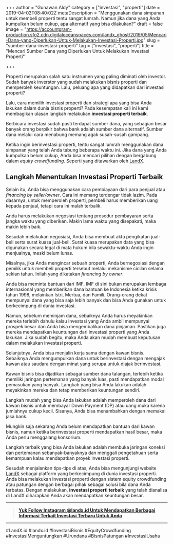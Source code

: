 +++
author = "Gunawan Aldy"
category = ["investasi", "properti"]
date = 2019-04-02T08:40:02Z
metaDescription = "Menggunakan dana simpanan untuk membeli properti tentu sangat lumrah. Namun jika dana yang Anda kumpulkan belum cukup, apa alternatif yang bisa dilakukan?"
draft = false
image = "https://accountgram-production.sfo2.cdn.digitaloceanspaces.com/landx_ghost/2019/05/Mencari-Dana-yang-Diperlukan-Untuk-Melakukan-Investasi-Properti.jpg"
slug = "sumber-dana-investasi-properti"
tag = ["investasi", "properti"]
title = "Mencari Sumber Dana yang Diperlukan Untuk Melakukan Investasi Properti"

+++


Properti merupakan salah satu instrumen yang paling diminati oleh investor. Sudah banyak inverstor yang sudah melakukan bisnis properti dan memperoleh keuntungan. Lalu, peluang apa yang didapatkan dari investasi properti?

Lalu, cara memilih investasi properti dan strategi apa yang bisa Anda lakukan dalam dunia bisnis properti? Pada kesempatan kali ini kami membagikan ulasan langkah melakukan **investasi properti terbaik**.

Berbicara investasi sudah pasti terdapat sumber dana, yang sebagian besar banyak orang berpikir bahwa bank adalah sumber dana alternatif. Sumber dana melalui cara menabung memang agak susah-susah gampang.

Ketika ingin berinvestasi properti, tentu sangat lumrah menggunakan dana simpanan yang telah Anda tabung beberapa waktu ini. Jika dana yang Anda kumpulkan belum cukup, Anda bisa mencari pilihan dengan bergabung dalam _equity crowdfunding._ Seperti yang ditawarkan oleh [LandX](http://landx.id/).

## Langkah Menentukan Investasi Properti Terbaik

Selain itu, Anda bisa menggunakan cara pembiayaan dari para penjual atau _financing by seller/owner_. Cara ini memang terdengar tidak lazim. Pada dasarnya, untuk memperoleh properti, pembeli harus memberikan uang kepada penjual, tetapi cara ini malah terbalik.

Anda harus melakukan negosiasi tentang prosedur pembayaran serta jangka waktu yang diberikan. Makin lama waktu yang disepakati, maka makin lebih baik.

Sesudah melakukan negosiasi, Anda bisa membuat akta pengikatan jual-beli serta surat kuasa jual-beli. Surat kuasa merupakan data yang bisa digunakan secara legal di mata hukum bila sewaktu-waktu Anda ingin menjualnya, meski belum lunas.

Misalnya, jika Anda mengincar sebuah properti, Anda bernegosiasi dengan pemilik untuk membeli properti tersebut melalui mekanisme cicilan selama sekian tahun. Inilah yang dikatakan _financing by owner_.

Anda bisa meminta bantuan dari IMF. IMF di sini bukan merupakan lembaga internasional yang memberikan dana bantuan ke Indonesia ketika krisis tahun 1998, melainkan Istri, Mertua, dan Famili. Orang-orang dekat mempunyai dana yang bisa saja lebih banyak dan bisa Anda gunakan untuk berkecimpung di dunia investasi.

Namun, sebelum meminjam dana, sebaiknya Anda harus meyakinkan mereka terlebih dahulu kalau investasi yang Anda ambil mempunyai prospek besar dan Anda bisa mengembalikan dana pinjaman. Pastikan juga mereka mendapatkan keuntungan dari investasi properti yang Anda lakukan. Jika sudah begitu, maka Anda akan mudah membuat keputusan dalam melakukan investasi properti.

Selanjutnya, Anda bisa menjalin kerja sama dengan kawan bisnis. Sebaiknya Anda mengumpulkan dana untuk berinvestasi dengan mengajak kawan atau saudara dengan minat yang serupa untuk diajak berinvestasi.

Kawan bisnis bisa dijadikan sebagai sumber dana talangan, terlebih ketika memiliki jaringan pertemanan yang banyak luas, pasti mendapatkan modal pemasukan yang banyak. Langkah yang bisa Anda lakukan adalah meyakinkan mereka dan tetap memberikan keuntungan sendiri.

Langkah mudah yang bisa Anda lakukan adalah memperoleh dana dari kawan bisnis untuk membayar Down Payment (DP) atau uang muka karena jumlahnya cukup kecil. Sisanya, Anda bisa menambahkan dengan memakai jasa bank.

Mungkin saja sekarang Anda belum mendapatkan bantuan dari kawan bisnis, namun ketika berinvestasi properti mendapatkan hasil besar, maka Anda perlu menggalang konsorium.

Langkah terbaik yang bisa Anda lakukan adalah membuka jaringan koneksi dan pertemanan sebanyak-banyaknya dan menggali pengetahuan serta kemampuan kalau mendapatkan proyek investasi properti.

Sesudah menjalankan tips-tips di atas, Anda bisa mengunjungi website [LandX](http://landx.id/) sebagai platform yang berkecimpung di dunia investasi properti. Anda bisa melakukan investasi properti dengan sistem equity crowdfunding atau patungan dengan berbagai pihak sebagai solusi bila dana Anda terbatas. Dengan melakukan, **investasi properti terbaik** yang telah dianalisa di LandX diharapkan Anda akan mendapatkan keuntungan besar.

---

> [**Yuk Follow Instagram @landx.id Untuk Mendapatkan Berbagai Informasi Terkait Investasi Terbaru Untuk Anda**](https://instagram.com/landx.id?utm_medium=copy_link)

---

#LandX.id	#landx.id	#InvestasiBisnis	#EquityCrowdfunding	#InvestasiMenguntungkan	#Urundana	#BisnisPatungan	#InvestasiUsaha

